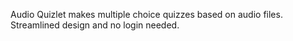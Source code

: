 Audio Quizlet makes multiple choice quizzes based on audio files. Streamlined design and no login needed.